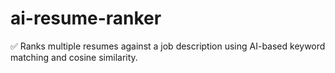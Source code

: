 # ai-resume-ranker
✅ Ranks multiple resumes against a job description using AI-based keyword matching and cosine similarity.

